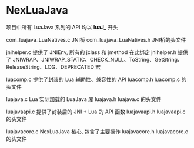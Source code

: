 # NexLuaJava

项目中所有 LuaJava 系列的 API 均以 **luaJ_** 开头

com_luajava_LuaNatives.c    JNI桥
com_luajava_LuaNatives.h    JNI桥的头文件

jnihelper.c                 提供了 JNIEnv, 所有的 jclass 和 jmethod 在此绑定
jnihelper.h                 提供了 JNIWRAP、JNIWRAP_STATIC、CHECK_NULL、ToString、GetString、ReleaseString、LOG、DEPRECATED 宏

luacomp.c                   提供了封装的 Lua 辅助性、兼容性的 API
luacomp.h                   luacomp.c 的头文件

luajava.c                   Lua 实际加载的 LuaJava 库
luajava.h                   luajava.c 的头文件

luajavaapi.c                提供了封装后的 JNI + Lua 的 API 函数
luajavaapi.h                luajavaapi.c 的头文件

luajavacore.c               NexLuaJava 核心, 包含了主要操作
luajavacore.h               luajavacore.c 的头文件
